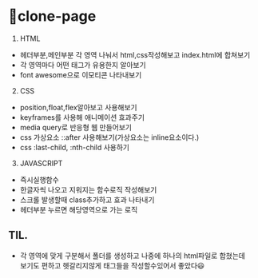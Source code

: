 # 🧚clone-page
1. HTML
- 헤더부분,메인부분 각 영역 나눠서 html,css작성해보고 index.html에 합쳐보기
- 각 영역마다 어떤 태그가 유용한지 알아보기
- font awesome으로 이모티콘 나타내보기  

2. CSS
- position,float,flex알아보고 사용해보기
- keyframes를 사용해 애니메이션 효과주기
- media query로 반응형 웹 만들어보기
- css 가상요소 ::after 사용해보기(가상요소는 inline요소이다.)
- css :last-child, :nth-child 사용하기  

3. JAVASCRIPT
- 즉시실행함수
- 한글자씩 나오고 지워지는 함수로직 작성해보기
- 스크롤 발생할때 class추가하고 효과 나타내기
- 헤더부분 누르면 해당영역으로 가는 로직 

## TIL.
- 각 영역에 맞게 구분해서 폴더를 생성하고 나중에 하나의 html파일로 합쳤는데<br>
보기도 편하고 헷갈리지않게 태그들을 작성할수있어서 좋았다😃
